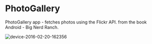 # PhotoGallery
PhotoGallery app - fetches photos using the Flickr API.  from the book Android - Big Nerd Ranch.


![device-2016-02-20-162356](https://cloud.githubusercontent.com/assets/17349825/13195511/97a57e26-d7cd-11e5-9d59-c748038d8301.png)

